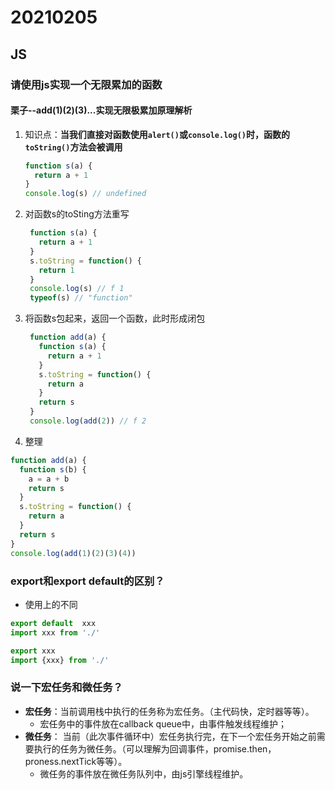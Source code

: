 # 20210205

## JS

### 请使用js实现一个无限累加的函数

#### 栗子--add(1)(2)(3)...实现无限极累加原理解析

1. 知识点：**当我们直接对函数使用`alert()`或`console.log()`时，函数的`toString()`方法会被调用**

   ```js
   function s(a) {
     return a + 1
   }
   console.log(s) // undefined
   ```

2. 对函数s的toSting方法重写

   ```js
    function s(a) {
      return a + 1
    }
    s.toString = function() {
      return 1
    }
    console.log(s) // f 1
    typeof(s) // "function"

   ```

3. 将函数s包起来，返回一个函数，此时形成闭包

    ```js
     function add(a) {
       function s(a) {
         return a + 1
       }
       s.toString = function() {
         return a
       }
       return s
     }
     console.log(add(2)) // f 2
     ```

4. 整理

  ```js
  function add(a) {
    function s(b) {
      a = a + b
      return s
    }
    s.toString = function() {
      return a
    }
    return s
  }
  console.log(add(1)(2)(3)(4))
  ```

### export和export default的区别？

* 使用上的不同

```js
export default  xxx
import xxx from './'

export xxx
import {xxx} from './'
```

### 说一下宏任务和微任务？

* **宏任务**：当前调用栈中执行的任务称为宏任务。（主代码快，定时器等等）。
  * 宏任务中的事件放在callback queue中，由事件触发线程维护；
* **微任务**： 当前（此次事件循环中）宏任务执行完，在下一个宏任务开始之前需要执行的任务为微任务。（可以理解为回调事件，promise.then，proness.nextTick等等）。
  * 微任务的事件放在微任务队列中，由js引擎线程维护。
